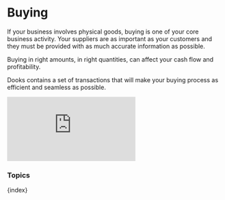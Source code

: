 <!-- add-breadcrumbs -->
# Buying

If your business involves physical goods, buying is one of your core business
activity. Your suppliers are as important as your customers and they must be
provided with as much accurate information as possible.

Buying in right amounts, in right quantities, can affect your cash flow and
profitability.

Dooks contains a set of transactions that will make your buying process as
efficient and seamless as possible.

<div class="embed-container">
    <iframe src="https://www.youtube.com/embed/efFajTTQBa8?rel=0" frameborder="0" allow="autoplay; encrypted-media" allowfullscreen>
    </iframe>
</div>

### Topics

{index}
